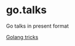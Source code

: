 # go.talks
Go talks in present format

[Golang tricks](http://go-talks.appspot.com/github.com/Mistobaan/go.talks/2015/gophercon/gotricks.slide)
